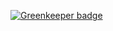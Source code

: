 
[![Greenkeeper badge](https://badges.greenkeeper.io/yurikrupnik/angular1-webpack-babel-scss-uirouter-todoMVC.svg)](https://greenkeeper.io/)
